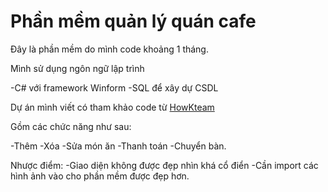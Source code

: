 # Phần mềm quản lý quán cafe
Đây là phần mềm do mình code khoảng 1 tháng. 

Mình sử dụng ngôn ngữ lập trình 

-C# với framework Winform
-SQL để xây dự CSDL

Dự án mình viết có tham khảo code từ [HowKteam](https://www.youtube.com/watch?v=tu2k9ZrDlWA&list=PL33lvabfss1xnPhBJHjM0A8TEBBcGCTsf)

Gồm các chức năng như sau:

-Thêm
-Xóa
-Sửa món ăn
-Thanh toán
-Chuyển bàn.

Nhược điểm: 
-Giao diện không được đẹp nhìn khá cổ điển
-Cần import các hình ảnh vào cho phần mềm được đẹp hơn.
